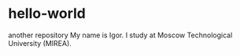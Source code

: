 # hello-world
another repository
My name is Igor. I study at  Moscow Technological University (MIREA).
